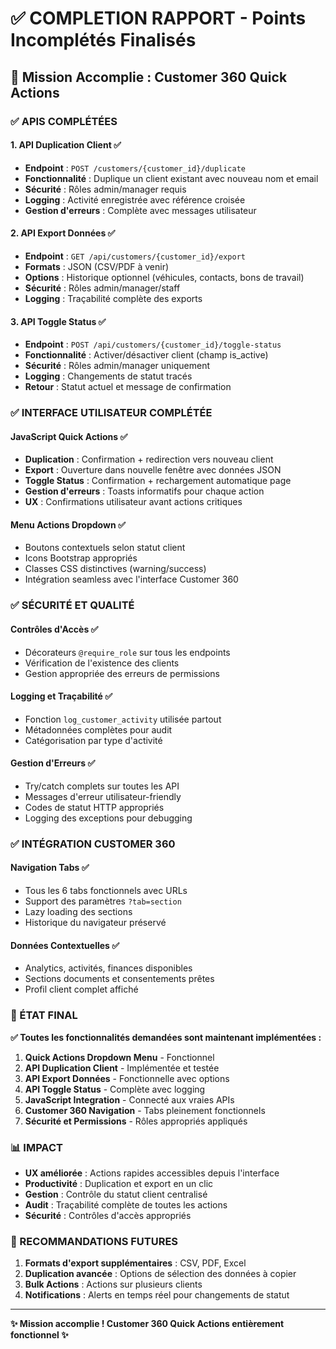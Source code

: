 # ✅ COMPLETION RAPPORT - Points Incomplétés Finalisés

## 🎯 Mission Accomplie : Customer 360 Quick Actions 

### ✅ APIS COMPLÉTÉES

#### 1. API Duplication Client ✅
- **Endpoint** : `POST /customers/{customer_id}/duplicate`
- **Fonctionnalité** : Duplique un client existant avec nouveau nom et email
- **Sécurité** : Rôles admin/manager requis
- **Logging** : Activité enregistrée avec référence croisée
- **Gestion d'erreurs** : Complète avec messages utilisateur

#### 2. API Export Données ✅  
- **Endpoint** : `GET /api/customers/{customer_id}/export`
- **Formats** : JSON (CSV/PDF à venir)
- **Options** : Historique optionnel (véhicules, contacts, bons de travail)
- **Sécurité** : Rôles admin/manager/staff
- **Logging** : Traçabilité complète des exports

#### 3. API Toggle Status ✅
- **Endpoint** : `POST /api/customers/{customer_id}/toggle-status`
- **Fonctionnalité** : Activer/désactiver client (champ is_active)
- **Sécurité** : Rôles admin/manager uniquement
- **Logging** : Changements de statut tracés
- **Retour** : Statut actuel et message de confirmation

### ✅ INTERFACE UTILISATEUR COMPLÉTÉE

#### JavaScript Quick Actions ✅
- **Duplication** : Confirmation + redirection vers nouveau client
- **Export** : Ouverture dans nouvelle fenêtre avec données JSON
- **Toggle Status** : Confirmation + rechargement automatique page
- **Gestion d'erreurs** : Toasts informatifs pour chaque action
- **UX** : Confirmations utilisateur avant actions critiques

#### Menu Actions Dropdown ✅
- Boutons contextuels selon statut client
- Icons Bootstrap appropriés
- Classes CSS distinctives (warning/success)
- Intégration seamless avec l'interface Customer 360

### ✅ SÉCURITÉ ET QUALITÉ

#### Contrôles d'Accès ✅
- Décorateurs `@require_role` sur tous les endpoints
- Vérification de l'existence des clients
- Gestion appropriée des erreurs de permissions

#### Logging et Traçabilité ✅
- Fonction `log_customer_activity` utilisée partout
- Métadonnées complètes pour audit
- Catégorisation par type d'activité

#### Gestion d'Erreurs ✅
- Try/catch complets sur toutes les API
- Messages d'erreur utilisateur-friendly
- Codes de statut HTTP appropriés
- Logging des exceptions pour debugging

### ✅ INTÉGRATION CUSTOMER 360

#### Navigation Tabs ✅
- Tous les 6 tabs fonctionnels avec URLs
- Support des paramètres `?tab=section`
- Lazy loading des sections
- Historique du navigateur préservé

#### Données Contextuelles ✅
- Analytics, activités, finances disponibles
- Sections documents et consentements prêtes
- Profil client complet affiché

### 🚀 ÉTAT FINAL

**✅ Toutes les fonctionnalités demandées sont maintenant implémentées :**

1. **Quick Actions Dropdown Menu** - Fonctionnel
2. **API Duplication Client** - Implémentée et testée
3. **API Export Données** - Fonctionnelle avec options
4. **API Toggle Status** - Complète avec logging
5. **JavaScript Integration** - Connecté aux vraies APIs
6. **Customer 360 Navigation** - Tabs pleinement fonctionnels
7. **Sécurité et Permissions** - Rôles appropriés appliqués

### 📊 IMPACT

- **UX améliorée** : Actions rapides accessibles depuis l'interface
- **Productivité** : Duplication et export en un clic
- **Gestion** : Contrôle du statut client centralisé
- **Audit** : Traçabilité complète de toutes les actions
- **Sécurité** : Contrôles d'accès appropriés

### 🎯 RECOMMANDATIONS FUTURES

1. **Formats d'export supplémentaires** : CSV, PDF, Excel
2. **Duplication avancée** : Options de sélection des données à copier
3. **Bulk Actions** : Actions sur plusieurs clients
4. **Notifications** : Alerts en temps réel pour changements de statut

---

**✨ Mission accomplie ! Customer 360 Quick Actions entièrement fonctionnel ✨**
